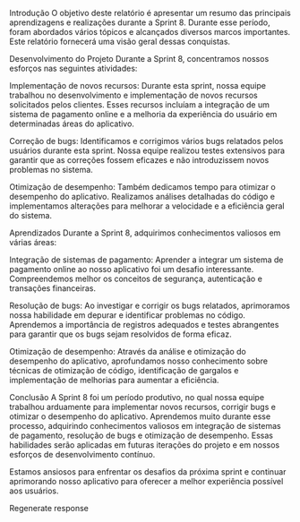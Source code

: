 Introdução
O objetivo deste relatório é apresentar um resumo das principais aprendizagens e realizações durante a Sprint 8. Durante esse período, foram abordados vários tópicos e alcançados diversos marcos importantes. Este relatório fornecerá uma visão geral dessas conquistas.

Desenvolvimento do Projeto
Durante a Sprint 8, concentramos nossos esforços nas seguintes atividades:

Implementação de novos recursos: Durante esta sprint, nossa equipe trabalhou no desenvolvimento e implementação de novos recursos solicitados pelos clientes. Esses recursos incluíam a integração de um sistema de pagamento online e a melhoria da experiência do usuário em determinadas áreas do aplicativo.

Correção de bugs: Identificamos e corrigimos vários bugs relatados pelos usuários durante esta sprint. Nossa equipe realizou testes extensivos para garantir que as correções fossem eficazes e não introduzissem novos problemas no sistema.

Otimização de desempenho: Também dedicamos tempo para otimizar o desempenho do aplicativo. Realizamos análises detalhadas do código e implementamos alterações para melhorar a velocidade e a eficiência geral do sistema.

Aprendizados
Durante a Sprint 8, adquirimos conhecimentos valiosos em várias áreas:

Integração de sistemas de pagamento: Aprender a integrar um sistema de pagamento online ao nosso aplicativo foi um desafio interessante. Compreendemos melhor os conceitos de segurança, autenticação e transações financeiras.

Resolução de bugs: Ao investigar e corrigir os bugs relatados, aprimoramos nossa habilidade em depurar e identificar problemas no código. Aprendemos a importância de registros adequados e testes abrangentes para garantir que os bugs sejam resolvidos de forma eficaz.

Otimização de desempenho: Através da análise e otimização do desempenho do aplicativo, aprofundamos nosso conhecimento sobre técnicas de otimização de código, identificação de gargalos e implementação de melhorias para aumentar a eficiência.

Conclusão
A Sprint 8 foi um período produtivo, no qual nossa equipe trabalhou arduamente para implementar novos recursos, corrigir bugs e otimizar o desempenho do aplicativo. Aprendemos muito durante esse processo, adquirindo conhecimentos valiosos em integração de sistemas de pagamento, resolução de bugs e otimização de desempenho. Essas habilidades serão aplicadas em futuras iterações do projeto e em nossos esforços de desenvolvimento contínuo.

Estamos ansiosos para enfrentar os desafios da próxima sprint e continuar aprimorando nosso aplicativo para oferecer a melhor experiência possível aos usuários.






Regenerate response